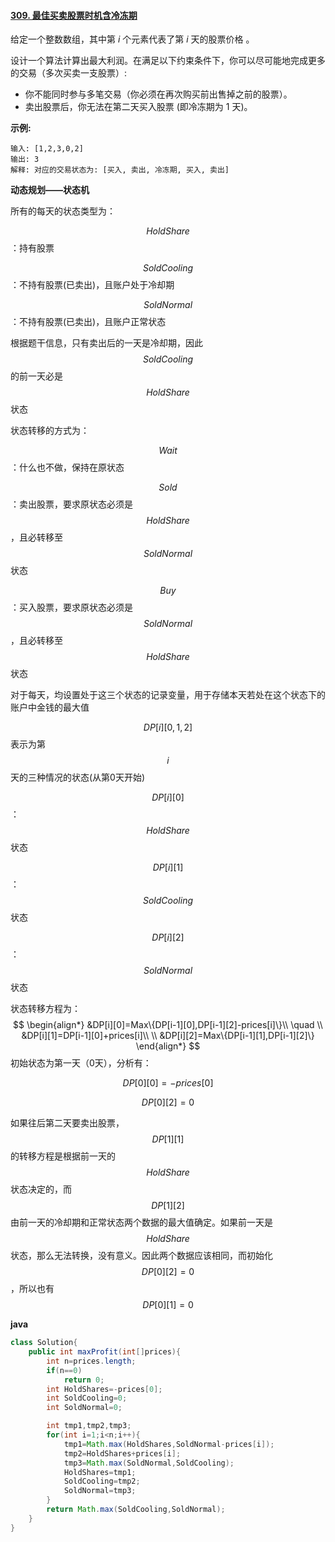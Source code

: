 #### [309. 最佳买卖股票时机含冷冻期](https://leetcode-cn.com/problems/best-time-to-buy-and-sell-stock-with-cooldown/)



给定一个整数数组，其中第 *i* 个元素代表了第 *i* 天的股票价格 。

设计一个算法计算出最大利润。在满足以下约束条件下，你可以尽可能地完成更多的交易（多次买卖一支股票）:

- 你不能同时参与多笔交易（你必须在再次购买前出售掉之前的股票）。
- 卖出股票后，你无法在第二天买入股票 (即冷冻期为 1 天)。

**示例:**

```
输入: [1,2,3,0,2]
输出: 3 
解释: 对应的交易状态为: [买入, 卖出, 冷冻期, 买入, 卖出]
```

**动态规划——状态机**

所有的每天的状态类型为：

$$HoldShare$$：持有股票

$$SoldCooling$$：不持有股票(已卖出)，且账户处于冷却期

$$SoldNormal$$：不持有股票(已卖出)，且账户正常状态

根据题干信息，只有卖出后的一天是冷却期，因此$$SoldCooling$$的前一天必是$$HoldShare$$状态

状态转移的方式为：

$$Wait$$：什么也不做，保持在原状态

$$Sold$$：卖出股票，要求原状态必须是$$HoldShare$$，且必转移至$$SoldNormal$$状态

$$Buy$$：买入股票，要求原状态必须是$$SoldNormal$$，且必转移至$$HoldShare$$状态

对于每天，均设置处于这三个状态的记录变量，用于存储本天若处在这个状态下的账户中金钱的最大值

$$DP[i][0,1,2]$$表示为第$$i$$天的三种情况的状态(从第0天开始)

$$DP[i][0]$$：$$HoldShare$$状态

$$DP[i][1]$$：$$SoldCooling$$状态

$$DP[i][2]$$：$$SoldNormal$$状态



状态转移方程为：
$$
\begin{align*}
&DP[i][0]=Max\{DP[i-1][0],DP[i-1][2]-prices[i]\}\\
\quad \\
&DP[i][1]=DP[i-1][0]+prices[i]\\
\\
&DP[i][2]=Max\{DP[i-1][1],DP[i-1][2]\}
\end{align*}
$$
初始状态为第一天（0天），分析有：

$$DP[0][0]=-prices[0]$$

$$DP[0][2]=0$$

如果往后第二天要卖出股票，$$DP[1][1]$$的转移方程是根据前一天的$$HoldShare$$状态决定的，而$$DP[1][2]$$由前一天的冷却期和正常状态两个数据的最大值确定。如果前一天是$$HoldShare$$状态，那么无法转换，没有意义。因此两个数据应该相同，而初始化$$DP[0][2]=0$$，所以也有$$DP[0][1]=0$$

**java**

```java
class Solution{
    public int maxProfit(int[]prices){
        int n=prices.length;
        if(n==0)
            return 0;
        int HoldShares=-prices[0];
        int SoldCooling=0;
        int SoldNormal=0;

        int tmp1,tmp2,tmp3;
        for(int i=1;i<n;i++){
            tmp1=Math.max(HoldShares,SoldNormal-prices[i]);
            tmp2=HoldShares+prices[i];
            tmp3=Math.max(SoldNormal,SoldCooling);
            HoldShares=tmp1;
            SoldCooling=tmp2;
            SoldNormal=tmp3;
        }
        return Math.max(SoldCooling,SoldNormal);
    }
}
```

